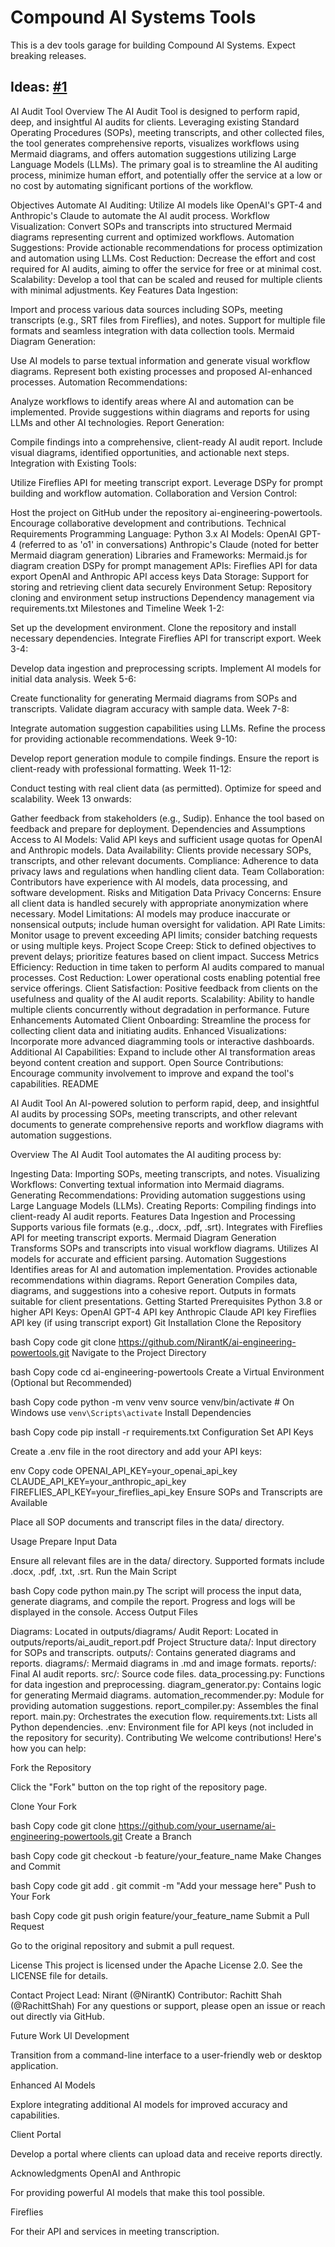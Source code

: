 # Compound AI Systems Tools
This is a dev tools garage for building Compound AI Systems. Expect breaking releases. 

## Ideas: [#1](https://github.com/NirantK/dspy-tools/issues/1)

AI Audit Tool
Overview
The AI Audit Tool is designed to perform rapid, deep, and insightful AI audits for clients. Leveraging existing Standard Operating Procedures (SOPs), meeting transcripts, and other collected files, the tool generates comprehensive reports, visualizes workflows using Mermaid diagrams, and offers automation suggestions utilizing Large Language Models (LLMs). The primary goal is to streamline the AI auditing process, minimize human effort, and potentially offer the service at a low or no cost by automating significant portions of the workflow.

Objectives
Automate AI Auditing: Utilize AI models like OpenAI's GPT-4 and Anthropic's Claude to automate the AI audit process.
Workflow Visualization: Convert SOPs and transcripts into structured Mermaid diagrams representing current and optimized workflows.
Automation Suggestions: Provide actionable recommendations for process optimization and automation using LLMs.
Cost Reduction: Decrease the effort and cost required for AI audits, aiming to offer the service for free or at minimal cost.
Scalability: Develop a tool that can be scaled and reused for multiple clients with minimal adjustments.
Key Features
Data Ingestion:

Import and process various data sources including SOPs, meeting transcripts (e.g., SRT files from Fireflies), and notes.
Support for multiple file formats and seamless integration with data collection tools.
Mermaid Diagram Generation:

Use AI models to parse textual information and generate visual workflow diagrams.
Represent both existing processes and proposed AI-enhanced processes.
Automation Recommendations:

Analyze workflows to identify areas where AI and automation can be implemented.
Provide suggestions within diagrams and reports for using LLMs and other AI technologies.
Report Generation:

Compile findings into a comprehensive, client-ready AI audit report.
Include visual diagrams, identified opportunities, and actionable next steps.
Integration with Existing Tools:

Utilize Fireflies API for meeting transcript export.
Leverage DSPy for prompt building and workflow automation.
Collaboration and Version Control:

Host the project on GitHub under the repository ai-engineering-powertools.
Encourage collaborative development and contributions.
Technical Requirements
Programming Language: Python 3.x
AI Models:
OpenAI GPT-4 (referred to as 'o1' in conversations)
Anthropic's Claude (noted for better Mermaid diagram generation)
Libraries and Frameworks:
Mermaid.js for diagram creation
DSPy for prompt management
APIs:
Fireflies API for data export
OpenAI and Anthropic API access keys
Data Storage:
Support for storing and retrieving client data securely
Environment Setup:
Repository cloning and environment setup instructions
Dependency management via requirements.txt
Milestones and Timeline
Week 1-2:

Set up the development environment.
Clone the repository and install necessary dependencies.
Integrate Fireflies API for transcript export.
Week 3-4:

Develop data ingestion and preprocessing scripts.
Implement AI models for initial data analysis.
Week 5-6:

Create functionality for generating Mermaid diagrams from SOPs and transcripts.
Validate diagram accuracy with sample data.
Week 7-8:

Integrate automation suggestion capabilities using LLMs.
Refine the process for providing actionable recommendations.
Week 9-10:

Develop report generation module to compile findings.
Ensure the report is client-ready with professional formatting.
Week 11-12:

Conduct testing with real client data (as permitted).
Optimize for speed and scalability.
Week 13 onwards:

Gather feedback from stakeholders (e.g., Sudip).
Enhance the tool based on feedback and prepare for deployment.
Dependencies and Assumptions
Access to AI Models: Valid API keys and sufficient usage quotas for OpenAI and Anthropic models.
Data Availability: Clients provide necessary SOPs, transcripts, and other relevant documents.
Compliance: Adherence to data privacy laws and regulations when handling client data.
Team Collaboration: Contributors have experience with AI models, data processing, and software development.
Risks and Mitigation
Data Privacy Concerns: Ensure all client data is handled securely with appropriate anonymization where necessary.
Model Limitations: AI models may produce inaccurate or nonsensical outputs; include human oversight for validation.
API Rate Limits: Monitor usage to prevent exceeding API limits; consider batching requests or using multiple keys.
Project Scope Creep: Stick to defined objectives to prevent delays; prioritize features based on client impact.
Success Metrics
Efficiency: Reduction in time taken to perform AI audits compared to manual processes.
Cost Reduction: Lower operational costs enabling potential free service offerings.
Client Satisfaction: Positive feedback from clients on the usefulness and quality of the AI audit reports.
Scalability: Ability to handle multiple clients concurrently without degradation in performance.
Future Enhancements
Automated Client Onboarding: Streamline the process for collecting client data and initiating audits.
Enhanced Visualizations: Incorporate more advanced diagramming tools or interactive dashboards.
Additional AI Capabilities: Expand to include other AI transformation areas beyond content creation and support.
Open Source Contributions: Encourage community involvement to improve and expand the tool's capabilities.
README

AI Audit Tool
An AI-powered solution to perform rapid, deep, and insightful AI audits by processing SOPs, meeting transcripts, and other relevant documents to generate comprehensive reports and workflow diagrams with automation suggestions.

Overview
The AI Audit Tool automates the AI auditing process by:

Ingesting Data: Importing SOPs, meeting transcripts, and notes.
Visualizing Workflows: Converting textual information into Mermaid diagrams.
Generating Recommendations: Providing automation suggestions using Large Language Models (LLMs).
Creating Reports: Compiling findings into client-ready AI audit reports.
Features
Data Ingestion and Processing
Supports various file formats (e.g., .docx, .pdf, .srt).
Integrates with Fireflies API for meeting transcript exports.
Mermaid Diagram Generation
Transforms SOPs and transcripts into visual workflow diagrams.
Utilizes AI models for accurate and efficient parsing.
Automation Suggestions
Identifies areas for AI and automation implementation.
Provides actionable recommendations within diagrams.
Report Generation
Compiles data, diagrams, and suggestions into a cohesive report.
Outputs in formats suitable for client presentations.
Getting Started
Prerequisites
Python 3.8 or higher
API Keys:
OpenAI GPT-4 API key
Anthropic Claude API key
Fireflies API key (if using transcript export)
Git
Installation
Clone the Repository

bash
Copy code
git clone https://github.com/NirantK/ai-engineering-powertools.git
Navigate to the Project Directory

bash
Copy code
cd ai-engineering-powertools
Create a Virtual Environment (Optional but Recommended)

bash
Copy code
python -m venv venv
source venv/bin/activate  # On Windows use `venv\Scripts\activate`
Install Dependencies

bash
Copy code
pip install -r requirements.txt
Configuration
Set API Keys

Create a .env file in the root directory and add your API keys:

env
Copy code
OPENAI_API_KEY=your_openai_api_key
CLAUDE_API_KEY=your_anthropic_api_key
FIREFLIES_API_KEY=your_fireflies_api_key
Ensure SOPs and Transcripts are Available

Place all SOP documents and transcript files in the data/ directory.

Usage
Prepare Input Data

Ensure all relevant files are in the data/ directory.
Supported formats include .docx, .pdf, .txt, .srt.
Run the Main Script

bash
Copy code
python main.py
The script will process the input data, generate diagrams, and compile the report.
Progress and logs will be displayed in the console.
Access Output Files

Diagrams: Located in outputs/diagrams/
Audit Report: Located in outputs/reports/ai_audit_report.pdf
Project Structure
data/: Input directory for SOPs and transcripts.
outputs/: Contains generated diagrams and reports.
diagrams/: Mermaid diagrams in .md and image formats.
reports/: Final AI audit reports.
src/: Source code files.
data_processing.py: Functions for data ingestion and preprocessing.
diagram_generator.py: Contains logic for generating Mermaid diagrams.
automation_recommender.py: Module for providing automation suggestions.
report_compiler.py: Assembles the final report.
main.py: Orchestrates the execution flow.
requirements.txt: Lists all Python dependencies.
.env: Environment file for API keys (not included in the repository for security).
Contributing
We welcome contributions! Here's how you can help:

Fork the Repository

Click the "Fork" button on the top right of the repository page.

Clone Your Fork

bash
Copy code
git clone https://github.com/your_username/ai-engineering-powertools.git
Create a Branch

bash
Copy code
git checkout -b feature/your_feature_name
Make Changes and Commit

bash
Copy code
git add .
git commit -m "Add your message here"
Push to Your Fork

bash
Copy code
git push origin feature/your_feature_name
Submit a Pull Request

Go to the original repository and submit a pull request.

License
This project is licensed under the Apache License 2.0. See the LICENSE file for details.

Contact
Project Lead: Nirant (@NirantK)
Contributor: Rachitt Shah (@RachittShah)
For any questions or support, please open an issue or reach out directly via GitHub.

Future Work
UI Development

Transition from a command-line interface to a user-friendly web or desktop application.

Enhanced AI Models

Explore integrating additional AI models for improved accuracy and capabilities.

Client Portal

Develop a portal where clients can upload data and receive reports directly.

Acknowledgments
OpenAI and Anthropic

For providing powerful AI models that make this tool possible.

Fireflies

For their API and services in meeting transcription.

